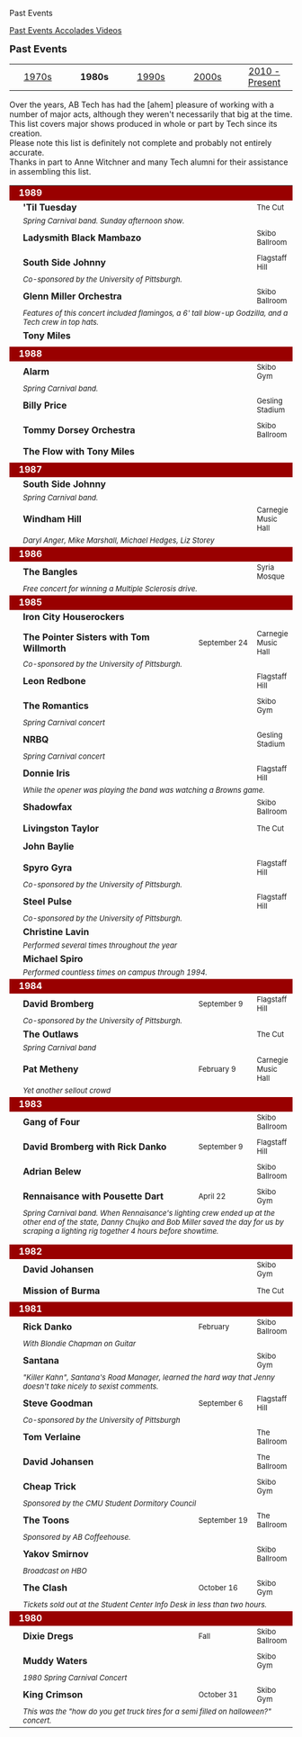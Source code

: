 Past Events

<div class = "title-header">
  <p class="text-justify"> 
  <a href="#" class="current"> Past Events </a> 
   <a href="/accolades"> Accolades </a>
   <a href="/timelapse"> Videos </a>
  </p>
</div>

<font size=+1><b>Past Events</b></font><P>


<!-- BEGIN HEADER -->
<table align=center width="100%">
  <tr>
    <td width=20%>
      <center><a href="/events70">1970s</a></center>
    </td>
    <td width=20%>
      <center><b>1980s</b></center>
    </td>
    <td width=20%>
      <center><a href="/events90">1990s</a></center>
    </td>
    <td width=20%>
      <center><a href="/events00">2000s</a></center>
    </td>
    <td width=20%>
      <center><a href="/events">2010 - Present</a></center>
    </td>
  </tr>
</table>
<p>

Over the years, AB Tech has had the [ahem] pleasure of working with a number
of major acts, although they weren't necessarily that big at the time. This
list covers major shows produced in whole or part by Tech since its
creation.  
Please note this list is definitely not complete and probably not entirely
accurate.  
Thanks in part to Anne Witchner and many Tech alumni for their assistance in
assembling this list.

<table cellspacing="5" cellpadding="2" width="100%">
  <tr>
    <td colspan="4" bgcolor="#990000" align="left"><font color="#FFFFFF"><b>
      &nbsp;&nbsp;1989</b></font></td>
  </tr>
  <tr>
    <td width="20"></td>
    <td width="70%"><b>'Til Tuesday</b></td>
    <td nowrap><font size="-1"></font></td>
    <td><font size="-1">The Cut</font></td>
  </tr>
  <tr>
    <td width="20"></td>
    <td colspan="3"><font size="-1"><i>Spring Carnival band. Sunday afternoon
      show.</i></font></td>
  </tr>
  <tr>
    <td width="20"></td>
    <td width="70%"><b>Ladysmith Black Mambazo</b></td>
    <td nowrap><font size="-1"></font></td>
    <td><font size="-1">Skibo Ballroom</font></td>
  </tr>
  <tr>
    <td width="20"></td>
    <td colspan="3"><font size="-1"><i></i></font></td>
  </tr>
  <tr>
    <td width="20"></td>
    <td width="70%"><b>South Side Johnny</b></td>
    <td nowrap><font size="-1"></font></td>
    <td><font size="-1">Flagstaff Hill</font></td>
  </tr>
  <tr>
    <td width="20"></td>
    <td colspan="3"><font size="-1"><i>Co-sponsored by the University of
      Pittsburgh.</i></font></td>
  </tr>
  <tr>
    <td width="20"></td>
    <td width="70%"><b>Glenn Miller Orchestra</b></td>
    <td nowrap><font size="-1"></font></td>
    <td><font size="-1">Skibo Ballroom</font></td>
  </tr>
  <tr>
    <td width="20"></td>
    <td colspan="3"><font size="-1"><i>Features of this concert included
      flamingos, a 6' tall blow-up Godzilla, and a Tech crew in top hats.</i></font>
    </td>
  </tr>
  <tr>
    <td width="20"></td>
    <td width="70%"><b>Tony Miles</b></td>
    <td nowrap><font size="-1"></font></td>
    <td><font size="-1"></font></td>
  </tr>
  <tr>
    <td width="20"></td>
    <td colspan="3"><font size="-1"><i></i></font></td>
  </tr>

  <tr>
    <td colspan="4" bgcolor="#990000" align="left"><font color="#FFFFFF"><b>
      &nbsp;&nbsp;1988</b></font></td>
  </tr>
  <tr>
    <td width="20"></td>
    <td width="70%"><b>Alarm</b></td>
    <td nowrap><font size="-1"></font></td>
    <td><font size="-1">Skibo Gym</font></td>
  </tr>
  <tr>
    <td width="20"></td>
    <td colspan="3"><font size="-1"><i>Spring Carnival band.</i></font></td>
  </tr>
  <tr>
    <td width="20"></td>
    <td width="70%"><b>Billy Price</b></td>
    <td nowrap><font size="-1"></font></td>
    <td><font size="-1">Gesling Stadium</font></td>
  </tr>
  <tr>
    <td width="20"></td>
    <td colspan="3"><font size="-1"><i></i></font></td>
  </tr>
  <tr>
    <td width="20"></td>
    <td width="70%"><b>Tommy Dorsey Orchestra</b></td>
    <td nowrap><font size="-1"></font></td>
    <td><font size="-1">Skibo Ballroom</font></td>
  </tr>
  <tr>
    <td width="20"></td>
    <td colspan="3"><font size="-1"><i></i></font></td>
  </tr>
  <tr>
    <td width="20"></td>
    <td width="70%"><b>The Flow with Tony Miles</b></td>
    <td nowrap><font size="-1"></font></td>
    <td><font size="-1"></font></td>
  </tr>
  <tr>
    <td width="20"></td>
    <td colspan="3"><font size="-1"><i></i></font></td>
  </tr>

  <tr>
    <td colspan="4" bgcolor="#990000" align="left"><font color="#FFFFFF"><b>
      &nbsp;&nbsp;1987</b></font></td>
  </tr>
  <tr>
    <td width="20"></td>
    <td width="70%"><b>South Side Johnny</b></td>
    <td nowrap><font size="-1"></font></td>
    <td><font size="-1"></font></td>
  </tr>
  <tr>
    <td width="20"></td>
    <td colspan="3"><font size="-1"><i>Spring Carnival band.</i></font></td>
  </tr>
  <tr>
    <td width="20"></td>
    <td width="70%"><b>Windham Hill</b></td>
    <td nowrap><font size="-1"></font></td>
    <td><font size="-1">Carnegie Music Hall</font></td>
  </tr>
  <tr>
    <td width="20"></td>
    <td colspan="3"><font size="-1"><i>Daryl Anger, Mike Marshall, Michael
      Hedges, Liz Storey</i></font></td>
  </tr>

  <tr>
    <td colspan="4" bgcolor="#990000" align="left"><font color="#FFFFFF"><b>
      &nbsp;&nbsp;1986</b></font></td>
  </tr>
  <tr>
    <td width="20"></td>
    <td width="70%"><b>The Bangles</b></td>
    <td nowrap><font size="-1"></font></td>
    <td><font size="-1">Syria Mosque</font></td>
  </tr>
  <tr>
    <td width="20"></td>
    <td colspan="3"><font size="-1"><i>Free concert for winning a Multiple
      Sclerosis drive.</i></font></td>
  </tr>

  <tr>
    <td colspan="4" bgcolor="#990000" align="left"><font color="#FFFFFF"><b>
      &nbsp;&nbsp;1985</b></font></td>
  </tr>
  <tr>
    <td width="20"></td>
    <td width="70%"><b>Iron City Houserockers</b></td>
    <td nowrap><font size="-1"></font></td>
    <td><font size="-1"></font></td>
  </tr>
  <tr>
    <td width="20"></td>
    <td colspan="3"><font size="-1"><i></i></font></td>
  </tr>
  <tr>
    <td width="20"></td>
    <td width="70%"><b>The Pointer Sisters with Tom Willmorth</b></td>
    <td nowrap><font size="-1">September 24</font></td>
    <td><font size="-1">Carnegie Music Hall</font></td>
  </tr>
  <tr>
    <td width="20"></td>
    <td colspan="3"><font size="-1"><i>Co-sponsored by the University of
      Pittsburgh.</i></font></td>
  </tr>
  <tr>
    <td width="20"></td>
    <td width="70%"><b>Leon Redbone</b></td>
    <td nowrap><font size="-1"></font></td>
    <td><font size="-1">Flagstaff Hill</font></td>
  </tr>
  <tr>
    <td width="20"></td>
    <td colspan="3"><font size="-1"><i></i></font></td>
  </tr>
  <tr>
    <td width="20"></td>
    <td width="70%"><b>The Romantics</b></td>
    <td nowrap><font size="-1"></font></td>
    <td><font size="-1">Skibo Gym</font></td>
  </tr>
  <tr>
    <td width="20"></td>
    <td colspan="3"><font size="-1"><i>Spring Carnival concert</i></font></td>
  </tr>
  <tr>
    <td width="20"></td>
    <td width="70%"><b>NRBQ</b></td>
    <td nowrap><font size="-1"></font></td>
    <td><font size="-1">Gesling Stadium</font></td>
  </tr>
  <tr>
    <td width="20"></td>
    <td colspan="3"><font size="-1"><i>Spring Carnival concert</i></font></td>
  </tr>
  <tr>
    <td width="20"></td>
    <td width="70%"><b>Donnie Iris</b></td>
    <td nowrap><font size="-1"></font></td>
    <td><font size="-1">Flagstaff Hill</font></td>
  </tr>
  <tr>
    <td width="20"></td>
    <td colspan="3"><font size="-1"><i>While the opener was playing the band
      was watching a Browns game.</i></font></td>
  </tr>
  <tr>
    <td width="20"></td>
    <td width="70%"><b>Shadowfax</b></td>
    <td nowrap><font size="-1"></font></td>
    <td><font size="-1">Skibo Ballroom</font></td>
  </tr>
  <tr>
    <td width="20"></td>
    <td colspan="3"><font size="-1"><i></i></font></td>
  </tr>
  <tr>
    <td width="20"></td>
    <td width="70%"><b>Livingston Taylor</b></td>
    <td nowrap><font size="-1"></font></td>
    <td><font size="-1">The Cut</font></td>
  </tr>
  <tr>
    <td width="20"></td>
    <td colspan="3"><font size="-1"><i></i></font></td>
  </tr>
  <tr>
    <td width="20"></td>
    <td width="70%"><b>John Baylie</b></td>
    <td nowrap><font size="-1"></font></td>
    <td><font size="-1"></font></td>
  </tr>
  <tr>
    <td width="20"></td>
    <td colspan="3"><font size="-1"><i></i></font></td>
  </tr>
  <tr>
    <td width="20"></td>
    <td width="70%"><b>Spyro Gyra</b></td>
    <td nowrap><font size="-1"></font></td>
    <td><font size="-1">Flagstaff Hill</font></td>
  </tr>
  <tr>
    <td width="20"></td>
    <td colspan="3"><font size="-1"><i>Co-sponsored by the University of
      Pittsburgh.</i></font></td>
  </tr>
  <tr>
    <td width="20"></td>
    <td width="70%"><b>Steel Pulse</b></td>
    <td nowrap><font size="-1"></font></td>
    <td><font size="-1">Flagstaff Hill</font></td>
  </tr>
  <tr>
    <td width="20"></td>
    <td colspan="3"><font size="-1"><i>Co-sponsored by the University of
      Pittsburgh.</i></font></td>
  </tr>
  <tr>
    <td width="20"></td>
    <td width="70%"><b>Christine Lavin</b></td>
    <td nowrap><font size="-1"></font></td>
    <td><font size="-1"></font></td>
  </tr>
  <tr>
    <td width="20"></td>
    <td colspan="3"><font size="-1"><i>Performed several times throughout the
      year</i></font></td>
  </tr>
  <tr>
    <td width="20"></td>
    <td width="70%"><b>Michael Spiro</b></td>
    <td nowrap><font size="-1"></font></td>
    <td><font size="-1"></font></td>
  </tr>
  <tr>
    <td width="20"></td>
    <td colspan="3"><font size="-1"><i>Performed countless times on campus
      through 1994.</i></font></td>
  </tr>


  <tr>
    <td colspan="4" bgcolor="#990000" align="left"><font color="#FFFFFF"><b>
      &nbsp;&nbsp;1984</b></font></td>
  </tr>
  <tr>
    <td width="20"></td>
    <td width="70%"><b>David Bromberg</b></td>
    <td nowrap><font size="-1">September 9</font></td>
    <td><font size="-1">Flagstaff Hill</font></td>
  </tr>
  <tr>
    <td width="20"></td>
    <td colspan="3"><font size="-1"><i>Co-sponsored by the University of
      Pittsburgh.</i></font></td>
  </tr>
  <tr>
    <td width="20"></td>
    <td width="70%"><b>The Outlaws</b></td>
    <td nowrap><font size="-1"></font></td>
    <td><font size="-1">The Cut</font></td>
  </tr>
  <tr>
    <td width="20"></td>
    <td colspan="3"><font size="-1"><i>Spring Carnival band</i></font></td>
  </tr>
  <tr>
    <td width="20"></td>
    <td width="70%"><b>Pat Metheny</b></td>
    <td nowrap><font size="-1">February 9</font></td>
    <td><font size="-1">Carnegie Music Hall</font></td>
  </tr>
  <tr>
    <td width="20"></td>
    <td colspan="3"><font size="-1"><i>Yet another sellout crowd</i></font>
    </td>
  </tr>

  <tr>
    <td colspan="4" bgcolor="#990000" align="left"><font color="#FFFFFF"><b>
      &nbsp;&nbsp;1983</b></font></td>
  </tr>
  <tr>
    <td width="20"></td>
    <td width="70%"><b>Gang of Four</b></td>
    <td nowrap><font size="-1"></font></td>
    <td><font size="-1">Skibo Ballroom</font></td>
  </tr>
  <tr>
    <td width="20"></td>
    <td colspan="3"><font size="-1"><i></i></font></td>
  </tr>
  <tr>
    <td width="20"></td>
    <td width="70%"><b>David Bromberg with Rick Danko</b></td>
    <td nowrap><font size="-1">September 9</font></td>
    <td><font size="-1">Flagstaff Hill</font></td>
  </tr>
  <tr>
    <td width="20"></td>
    <td colspan="3"><font size="-1"><i></i></font></td>
  </tr>
  <tr>
    <td width="20"></td>
    <td width="70%"><b>Adrian Belew</b></td>
    <td nowrap><font size="-1"></font></td>
    <td><font size="-1">Skibo Ballroom</font></td>
  </tr>
  <tr>
    <td width="20"></td>
    <td colspan="3"><font size="-1"><i></i></font></td>
  </tr>
  <tr>
    <td width="20"></td>
    <td width="70%"><b>Rennaisance with Pousette Dart</b></td>
    <td nowrap><font size="-1">April 22</font></td>
    <td><font size="-1">Skibo Gym</font></td>
  </tr>
  <tr>
    <td width="20"></td>
    <td colspan="3"><font size="-1"><i>Spring Carnival band. When
      Rennaisance's lighting crew ended up at the other end of the state,
      Danny Chujko and Bob Miller saved the day for us by scraping a lighting
      rig together 4 hours before showtime.</i></font></td>
  </tr>
  <tr>
    <td width="20"></td>
    <td width="70%"><b></b></td>
    <td nowrap><font size="-1"></font></td>
    <td><font size="-1"></font></td>
  </tr>
  <tr>
    <td width="20"></td>
    <td colspan="3"><font size="-1"><i></i></font></td>
  </tr>

  <tr>
    <td colspan="4" bgcolor="#990000" align="left"><font color="#FFFFFF"><b>
      &nbsp;&nbsp;1982</b></font></td>
  </tr>
  <tr>
    <td width="20"></td>
    <td width="70%"><b>David Johansen</b></td>
    <td nowrap><font size="-1"></font></td>
    <td><font size="-1">Skibo Gym</font></td>
  </tr>
  <tr>
    <td width="20"></td>
    <td colspan="3"><font size="-1"><i></i></font></td>
  </tr>
  <tr>
    <td width="20"></td>
    <td width="70%"><b>Mission of Burma</b></td>
    <td nowrap><font size="-1"></font></td>
    <td><font size="-1">The Cut</font></td>
  </tr>
  <tr>
    <td width="20"></td>
    <td colspan="3"><font size="-1"><i></i></font></td>
  </tr>

  <tr>
    <td colspan="4" bgcolor="#990000" align="left"><font color="#FFFFFF"><b>
      &nbsp;&nbsp;1981</b></font></td>
  </tr>
  <tr>
    <td width="20"></td>
    <td width="70%"><b>Rick Danko</b></td>
    <td nowrap><font size="-1">February</font></td>
    <td><font size="-1">Skibo Ballroom</font></td>
  </tr>
  <tr>
    <td width="20"></td>
    <td colspan="3"><font size="-1"><i>With Blondie Chapman on
      Guitar</i></font></td>
  </tr>
  <tr>
    <td width="20"></td>
    <td width="70%"><b>Santana</b></td>
    <td nowrap><font size="-1"></font></td>
    <td><font size="-1">Skibo Gym</font></td>
  </tr>
  <tr>
    <td width="20"></td>
    <td colspan="3"><font size="-1"><i>"Killer Kahn", Santana's Road Manager,
      learned the hard way that Jenny doesn't take nicely to sexist
      comments.</i></font></td>
  </tr>
  <tr>
    <td width="20"></td>
    <td width="70%"><b>Steve Goodman</b></td>
    <td nowrap><font size="-1">September 6</font></td>
    <td><font size="-1">Flagstaff Hill</font></td>
  </tr>
  <tr>
    <td width="20"></td>
    <td colspan="3"><font size="-1"><i>Co-sponsored by the University of
      Pittsburgh</i></font></td>
  </tr>
  <tr>
    <td width="20"></td>
    <td width="70%"><b>Tom Verlaine</b></td>
    <td nowrap><font size="-1"></font></td>
    <td><font size="-1">The Ballroom</font></td>
  </tr>
  <tr>
    <td width="20"></td>
    <td colspan="3"><font size="-1"><i></i></font></td>
  </tr>
  <tr>
    <td width="20"></td>
    <td width="70%"><b>David Johansen</b></td>
    <td nowrap><font size="-1"></font></td>
    <td><font size="-1">The Ballroom</font></td>
  </tr>
  <tr>
    <td width="20"></td>
    <td colspan="3"><font size="-1"><i></i></font></td>
  </tr>
  <tr>
    <td width="20"></td>
    <td width="70%"><b>Cheap Trick</b></td>
    <td nowrap><font size="-1"></font></td>
    <td><font size="-1">Skibo Gym</font></td>
  </tr>
  <tr>
    <td width="20"></td>
    <td colspan="3"><font size="-1"><i>Sponsored by the CMU Student Dormitory
      Council</i></font></td>
  </tr>
  <tr>
    <td width="20"></td>
    <td width="70%"><b>The Toons</b></td>
    <td nowrap><font size="-1">September 19</font></td>
    <td><font size="-1">The Ballroom</font></td>
  </tr>
  <tr>
    <td width="20"></td>
    <td colspan="3"><font size="-1"><i>Sponsored by AB Coffeehouse.</i></font>
    </td>
  </tr>
  <tr>
    <td width="20"></td>
    <td width="70%"><b>Yakov Smirnov</b></td>
    <td nowrap><font size="-1"></font></td>
    <td><font size="-1">Skibo Ballroom</font></td>
  </tr>
  <tr>
    <td width="20"></td>
    <td colspan="3"><font size="-1"><i>Broadcast on HBO</i></font></td>
  </tr>
  <tr>
    <td width="20"></td>
    <td width="70%"><b>The Clash</b></td>
    <td nowrap><font size="-1">October 16</font></td>
    <td><font size="-1">Skibo Gym</font></td>
  </tr>
  <tr>
    <td width="20"></td>
    <td colspan="3"><font size="-1"><i>Tickets sold out at the Student Center
      Info Desk in less than two hours.</i></font></td>
  </tr>

  <tr>
    <td colspan="4" bgcolor="#990000" align="left"><font color="#FFFFFF"><b>
      &nbsp;&nbsp;1980</b></font></td>
  </tr>
  <tr>
    <td width="20"></td>
    <td width="70%"><b>Dixie Dregs</b></td>
    <td nowrap><font size="-1">Fall</font></td>
    <td><font size="-1">Skibo Ballroom</font></td>
  </tr>
  <tr>
    <td width="20"></td>
    <td colspan="3"><font size="-1"><i></i></font></td>
  </tr>
  <tr>
    <td width="20"></td>
    <td width="70%"><b>Muddy Waters</b></td>
    <td nowrap><font size="-1"></font></td>
    <td><font size="-1">Skibo Gym</font></td>
  </tr>
  <tr>
    <td width="20"></td>
    <td colspan="3"><font size="-1"><i>1980 Spring Carnival Concert</i></font>
    </td>
  </tr>
  <tr>
    <td width="20"></td>
    <td width="70%"><b>King Crimson</b></td>
    <td nowrap><font size="-1">October 31</font></td>
    <td><font size="-1">Skibo Gym</font></td>
  </tr>
  <tr>
    <td width="20"></td>
    <td colspan="3"><font size="-1"><i>This was the "how do you get truck
      tires for a semi filled on halloween?" concert.</i></font></td>
  </tr>
</table>

